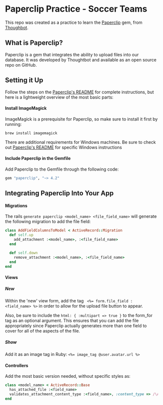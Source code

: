 # Paperclip Practice - Soccer Teams
This repo was created as a practice to learn the [Paperclip](https://github.com/thoughtbot/paperclip "Paperclip") gem, from [Thoughbot](https://thoughtbot.com/ "Thoughtbot").

## What is Paperclip?

Paperclip is a gem that integrates the ability to upload files into our database.  It was developed by Thoughtbot and available as an open source repo on GitHub.

## Setting it Up

Follow the steps on the [Paperclip's README](https://github.com/thoughtbot/paperclip) for complete instructions, but here is a lightweight overview of the most basic parts:

#### Install ImageMagick
ImageMagick is a prerequisite for Paperclip, so make sure to install it first by running:

```
brew install imagemagick
```

There are additional requirements for Windows machines.  Be sure to check out [Paperclip's README](https://github.com/thoughtbot/paperclip) for specific Windows instructions

#### Include Paperclip in the Gemfile

Add Paperclip to the Gemfile through the following code:

```ruby
gem "paperclip", "~> 4.2"
```

## Integrating Paperclip Into Your App

#### Migrations

The rails ```generate paperclip <model_name> <file_field_name>``` will generate the following migration to add the file field:

```ruby
class AddFieldColumnsToModel < ActiveRecord::Migration
  def self.up
    add_attachment :<model_name>, :<file_field_name>
  end

  def self.down
    remove_attachment :<model_name>, :<file_field_name>
  end
end
```

#### Views

##### New

Within the 'new' view form, add the tag ``` <%= form.file_field :<field_name> %>``` in order to allow for the upload file button to appear.

Also, be sure to include the ```html: { :multipart => true }``` to the form_for tag as an optional argument.  This ensures that you can add the file appropriately since Paperclip actually generates more than one field to cover for all of the aspects of the file.

##### Show

Add it as an image tag in Ruby: ```<%= image_tag @user.avatar.url %>```

#### Controllers

Add the most basic version needed, without specific styles as:

```ruby
class <model_name> < ActiveRecord::Base
  has_attached_file :<field_name>
  validates_attachment_content_type :<field_name>, :content_type => /\Aimage\/.*\Z/
end
```
